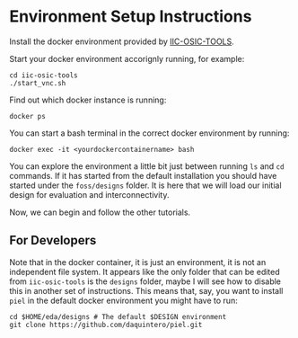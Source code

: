 # Environment Setup Instructions

Install the docker environment provided by [IIC-OSIC-TOOLS](https://github.com/iic-jku/iic-osic-tools).

Start your docker environment accorignly running, for example:
```shell
cd iic-osic-tools
./start_vnc.sh
```

Find out which docker instance is running:
```shell
docker ps
```

You can start a bash terminal in the correct docker environment by running:
```shell
docker exec -it <yourdockercontainername> bash
```

You can explore the environment a little bit just between running `ls` and `cd` commands. If it has started from the default installation you should have started under the `foss/designs` folder. It is here that we will load our initial design for evaluation and interconnectivity.

Now, we can begin and follow the other tutorials.

## For Developers

Note that in the docker container, it is just an environment, it is not an independent file system. It appears like the only folder that can be edited from `iic-osic-tools` is the `designs` folder, maybe I will see how to disable this in another set of instructions. This means that, say, you want to install `piel` in the default docker environment you might have to run:

```shell
cd $HOME/eda/designs # The default $DESIGN environment
git clone https://github.com/daquintero/piel.git
```

